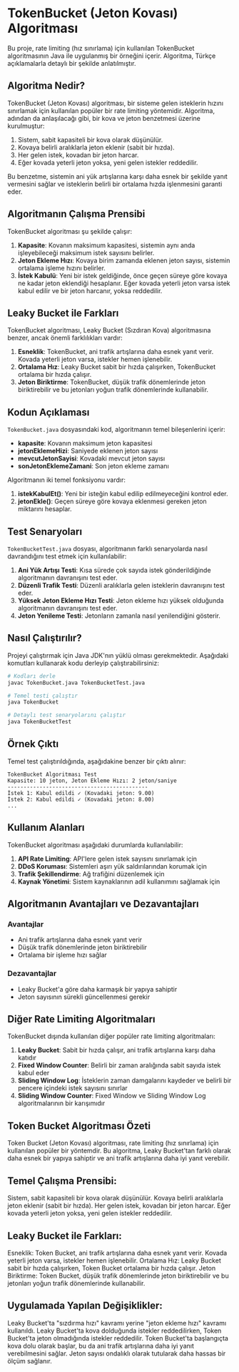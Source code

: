 # TokenBucket (Jeton Kovası) Algoritması

Bu proje, rate limiting (hız sınırlama) için kullanılan TokenBucket algoritmasının Java ile uygulanmış bir örneğini içerir. Algoritma, Türkçe açıklamalarla detaylı bir şekilde anlatılmıştır.

## Algoritma Nedir?

TokenBucket (Jeton Kovası) algoritması, bir sisteme gelen isteklerin hızını sınırlamak için kullanılan popüler bir rate limiting yöntemidir. Algoritma, adından da anlaşılacağı gibi, bir kova ve jeton benzetmesi üzerine kurulmuştur:

1. Sistem, sabit kapasiteli bir kova olarak düşünülür.
2. Kovaya belirli aralıklarla jeton eklenir (sabit bir hızda).
3. Her gelen istek, kovadan bir jeton harcar.
4. Eğer kovada yeterli jeton yoksa, yeni gelen istekler reddedilir.

Bu benzetme, sistemin ani yük artışlarına karşı daha esnek bir şekilde yanıt vermesini sağlar ve isteklerin belirli bir ortalama hızda işlenmesini garanti eder.

## Algoritmanın Çalışma Prensibi

TokenBucket algoritması şu şekilde çalışır:

1. **Kapasite**: Kovanın maksimum kapasitesi, sistemin aynı anda işleyebileceği maksimum istek sayısını belirler.
2. **Jeton Ekleme Hızı**: Kovaya birim zamanda eklenen jeton sayısı, sistemin ortalama işleme hızını belirler.
3. **İstek Kabulü**: Yeni bir istek geldiğinde, önce geçen süreye göre kovaya ne kadar jeton eklendiği hesaplanır. Eğer kovada yeterli jeton varsa istek kabul edilir ve bir jeton harcanır, yoksa reddedilir.

## Leaky Bucket ile Farkları

TokenBucket algoritması, Leaky Bucket (Sızdıran Kova) algoritmasına benzer, ancak önemli farklılıkları vardır:

1. **Esneklik**: TokenBucket, ani trafik artışlarına daha esnek yanıt verir. Kovada yeterli jeton varsa, istekler hemen işlenebilir.
2. **Ortalama Hız**: Leaky Bucket sabit bir hızda çalışırken, TokenBucket ortalama bir hızda çalışır.
3. **Jeton Biriktirme**: TokenBucket, düşük trafik dönemlerinde jeton biriktirebilir ve bu jetonları yoğun trafik dönemlerinde kullanabilir.

## Kodun Açıklaması

`TokenBucket.java` dosyasındaki kod, algoritmanın temel bileşenlerini içerir:

- **kapasite**: Kovanın maksimum jeton kapasitesi
- **jetonEklemeHizi**: Saniyede eklenen jeton sayısı
- **mevcutJetonSayisi**: Kovadaki mevcut jeton sayısı
- **sonJetonEklemeZamani**: Son jeton ekleme zamanı

Algoritmanın iki temel fonksiyonu vardır:

1. **istekKabulEt()**: Yeni bir isteğin kabul edilip edilmeyeceğini kontrol eder.
2. **jetonEkle()**: Geçen süreye göre kovaya eklenmesi gereken jeton miktarını hesaplar.

## Test Senaryoları

`TokenBucketTest.java` dosyası, algoritmanın farklı senaryolarda nasıl davrandığını test etmek için kullanılabilir:

1. **Ani Yük Artışı Testi**: Kısa sürede çok sayıda istek gönderildiğinde algoritmanın davranışını test eder.
2. **Düzenli Trafik Testi**: Düzenli aralıklarla gelen isteklerin davranışını test eder.
3. **Yüksek Jeton Ekleme Hızı Testi**: Jeton ekleme hızı yüksek olduğunda algoritmanın davranışını test eder.
4. **Jeton Yenileme Testi**: Jetonların zamanla nasıl yenilendiğini gösterir.

## Nasıl Çalıştırılır?

Projeyi çalıştırmak için Java JDK'nın yüklü olması gerekmektedir. Aşağıdaki komutları kullanarak kodu derleyip çalıştırabilirsiniz:

```bash
# Kodları derle
javac TokenBucket.java TokenBucketTest.java

# Temel testi çalıştır
java TokenBucket

# Detaylı test senaryolarını çalıştır
java TokenBucketTest
```

## Örnek Çıktı

Temel test çalıştırıldığında, aşağıdakine benzer bir çıktı alınır:

```
TokenBucket Algoritması Test
Kapasite: 10 jeton, Jeton Ekleme Hızı: 2 jeton/saniye
--------------------------------------------
İstek 1: Kabul edildi ✓ (Kovadaki jeton: 9.00)
İstek 2: Kabul edildi ✓ (Kovadaki jeton: 8.00)
...
```

## Kullanım Alanları

TokenBucket algoritması aşağıdaki durumlarda kullanılabilir:

1. **API Rate Limiting**: API'lere gelen istek sayısını sınırlamak için
2. **DDoS Koruması**: Sistemleri aşırı yük saldırılarından korumak için
3. **Trafik Şekillendirme**: Ağ trafiğini düzenlemek için
4. **Kaynak Yönetimi**: Sistem kaynaklarının adil kullanımını sağlamak için

## Algoritmanın Avantajları ve Dezavantajları

### Avantajlar
- Ani trafik artışlarına daha esnek yanıt verir
- Düşük trafik dönemlerinde jeton biriktirebilir
- Ortalama bir işleme hızı sağlar

### Dezavantajlar
- Leaky Bucket'a göre daha karmaşık bir yapıya sahiptir
- Jeton sayısının sürekli güncellenmesi gerekir

## Diğer Rate Limiting Algoritmaları

TokenBucket dışında kullanılan diğer popüler rate limiting algoritmaları:

1. **Leaky Bucket**: Sabit bir hızda çalışır, ani trafik artışlarına karşı daha katıdır
2. **Fixed Window Counter**: Belirli bir zaman aralığında sabit sayıda istek kabul eder
3. **Sliding Window Log**: İsteklerin zaman damgalarını kaydeder ve belirli bir pencere içindeki istek sayısını sınırlar
4. **Sliding Window Counter**: Fixed Window ve Sliding Window Log algoritmalarının bir karışımıdır 

## Token Bucket Algoritması Özeti
Token Bucket (Jeton Kovası) algoritması, rate limiting (hız sınırlama) için kullanılan popüler bir yöntemdir. Bu algoritma, Leaky Bucket'tan farklı olarak daha esnek bir yapıya sahiptir ve ani trafik artışlarına daha iyi yanıt verebilir.
## Temel Çalışma Prensibi:
Sistem, sabit kapasiteli bir kova olarak düşünülür.
Kovaya belirli aralıklarla jeton eklenir (sabit bir hızda).
Her gelen istek, kovadan bir jeton harcar.
Eğer kovada yeterli jeton yoksa, yeni gelen istekler reddedilir.
## Leaky Bucket ile Farkları:
Esneklik: Token Bucket, ani trafik artışlarına daha esnek yanıt verir. Kovada yeterli jeton varsa, istekler hemen işlenebilir.
Ortalama Hız: Leaky Bucket sabit bir hızda çalışırken, Token Bucket ortalama bir hızda çalışır.
Jeton Biriktirme: Token Bucket, düşük trafik dönemlerinde jeton biriktirebilir ve bu jetonları yoğun trafik dönemlerinde kullanabilir.
## Uygulamada Yapılan Değişiklikler:
Leaky Bucket'ta "sızdırma hızı" kavramı yerine "jeton ekleme hızı" kavramı kullanıldı.
Leaky Bucket'ta kova dolduğunda istekler reddedilirken, Token Bucket'ta jeton olmadığında istekler reddedilir.
Token Bucket'ta başlangıçta kova dolu olarak başlar, bu da ani trafik artışlarına daha iyi yanıt verebilmesini sağlar.
Jeton sayısı ondalıklı olarak tutularak daha hassas bir ölçüm sağlanır.
